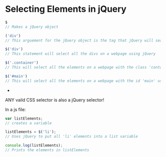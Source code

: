 # Selecting Elements in jQuery

```javascript
$
// Makes a jQuery object

('div')
// This arguement for the jQuery object is the tag that jQuery will search for

$('div')
// This statement will select all the divs on a webpage using jQuery

$('.container')
// This will select all the elements on a webpage with the class 'container' using jQuery

$('#main')
// This will select all the elements on a webpage with the id 'main' using jQuery
```

-

ANY vaild CSS selector is also a jQuery selector!

In a js file:

```javascript
var listElements;
// creates a variable

listElements = $('li');
// Uses jQuery to put all 'li' elements into a list variable

console.log(listElements);
// Prints the elements in listElements
```

